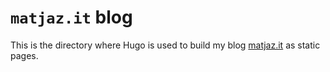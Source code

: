 # `matjaz.it` blog

This is the directory where Hugo is used to build my blog [matjaz.it](http://matjaz.it/) as static pages.
